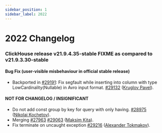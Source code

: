 ```yaml
---
sidebar_position: 1
sidebar_label: 2022
---
```


# 2022 Changelog

### ClickHouse release v21.9.4.35-stable FIXME as compared to v21.9.3.30-stable

#### Bug Fix (user-visible misbehaviour in official stable release)

* Backported in [#29191](https://github.com/ClickHouse/ClickHouse/issues/29191): Fix segfault while inserting into column with type LowCardinality(Nullable) in Avro input format. [#29132](https://github.com/ClickHouse/ClickHouse/pull/29132) ([Kruglov Pavel](https://github.com/Avogar)).

#### NOT FOR CHANGELOG / INSIGNIFICANT

* Do not add const group by key for query with only having. [#28975](https://github.com/ClickHouse/ClickHouse/pull/28975) ([Nikolai Kochetov](https://github.com/KochetovNicolai)).
* Merging [#27963](https://github.com/ClickHouse/ClickHouse/issues/27963) [#29063](https://github.com/ClickHouse/ClickHouse/pull/29063) ([Maksim Kita](https://github.com/kitaisreal)).
* Fix terminate on uncaught exception [#29216](https://github.com/ClickHouse/ClickHouse/pull/29216) ([Alexander Tokmakov](https://github.com/tavplubix)).
